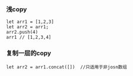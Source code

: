 ### 浅copy
```
let arr1 = [1,2,3]
let arr2 = arr1;
arr2.push(4)
arr1 // [1,2,3,4]
```
### 复制一层的copy
```
let arr2 = arr1.concat([])  //只适用于非josn数组
```